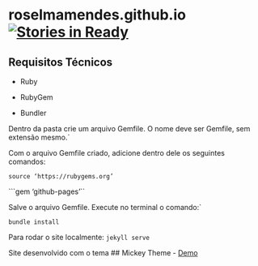 # roselmamendes.github.io [![Stories in Ready](https://badge.waffle.io/roselmamendes/roselmamendes.github.io.svg?label=In%20Progress&title=Proximos)](http://waffle.io/roselmamendes/roselmamendes.github.io)

## Requisitos Técnicos

- Ruby

- RubyGem

- Bundler

Dentro da pasta crie um arquivo Gemfile. O nome deve ser Gemfile, sem extensão mesmo.`

Com o arquivo Gemfile criado, adicione dentro dele os seguintes comandos:

```source ‘https://rubygems.org’```

```gem ‘github-pages’``

Salve o arquivo Gemfile. Execute no terminal o comando:`

```bundle install```

Para rodar o site localmente: ```jekyll serve```

Site desenvolvido com o tema ## Mickey Theme - [Demo](https://github.com/vincentchan/mickey)
